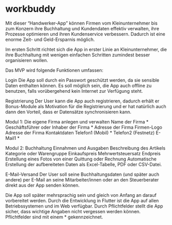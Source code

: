 # workbuddy

Mit dieser “Handwerker-App” können Firmen vom Kleinunternehmer bis zum Konzern ihre Buchhaltung und Kundendaten effektiv verwalten, ihre Prozesse optimieren und ihren Kundenservice verbessern. Dadurch ist eine enorme Zeit- und Geld-Ersparnis möglich.

Im ersten Schritt richtet sich die App in erster Linie an Kleinunternehmer, die ihre Buchhaltung mit wenigen einfachen Schritten zumindest  besser organisieren wollen.

Das MVP wird folgende Funktionen umfassen:

Login
Die App soll durch ein Passwort geschützt werden, da sie sensible Daten enthalten können.
Es soll möglich sein, die App auch offline zu benutzen, falls vorübergehend kein Internet zur Verfügung steht.

Registrierung
Der User kann die App auch registrieren, dadurch erhält er Bonus-Module als Motivation für die Registrierung und er hat natürlich auch dann den Vorteil, dass er Datensätze synchronisieren kann.

Modul 1: Die eigene Firma anlegen und verwalten
Name der Firma *
Geschäftsführer oder Inhaber der Firma *
Adresse der Firma
Firmen-Logo
Adresse der Firma 
Kontaktdaten
Telefon1 (Mobil) *
Telefon2 (Festnetz)
E-Mail1 *

Modul 2: Buchhaltung
Einnahmen und Ausgaben
Beschreibung des Artikels 
Kategorie oder Warengruppe
Einkaufspreis 
Mehrwertsteuersatz 
Endpreis
Erstellung eines Fotos von einer Quittung oder Rechnung
Automatische Erstellung der aufbereiteten Daten als Excel-Tabelle, PDF oder CSV-Datei.

E-Mail-Versand
Der User soll seine Buchhaltungsdaten (und später auch andere) per E-Mail an seine Mitarbeiter/innen oder an den Steuerberater  direkt aus der App senden können.

Die App soll später mehrsprachig sein und gleich von Anfang an darauf vorbereitet werden.
Durch die Entwicklung in Flutter ist die App auf allen Betriebssystemen und im Web verfügbar.
Durch Pflichtfelder stellt die App sicher, dass wichtige Angaben nicht vergessen werden können. Pflichtfelder sind mit einem * gekennzeichnet.
